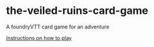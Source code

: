# the-veiled-ruins-card-game
A foundryVTT card game for an adventure

[Instructions on how to play](https://youtu.be/FSnb8dgeXyA)
